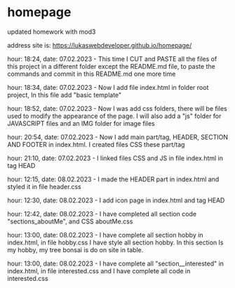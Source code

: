 # homepage
updated homework with mod3

address site is:
https://lukaswebdeveloper.github.io/homepage/



hour: 18:24,    date: 07.02.2023    -   This time I CUT and PASTE all the files of this project in a different folder except the README.md file, to paste the commands and commit in this README.md one more time

hour: 18:34,    date: 07.02.2023    -   Now I add file index.html in folder root project, In this file add "basic template"

hour: 18:52,    date: 07.02.2023    -   Now I was add css folders, there will be files used to modify the appearance of the page. I will also add a "js" folder for JAVASCRIPT files and an IMG folder for image files

hour: 20:54,    date: 07.02.2023    -   Now I add main part/tag, HEADER, SECTION AND FOOTER in index.html. I created files CSS these part/tag

hour: 21:10,    date: 07.02.2023    -   I linked  files CSS and JS in file index.html in tag HEAD

hour: 12:15,    date: 08.02.2023    -   I made the HEADER part in index.html and styled it in file header.css

hour: 12:30,    date: 08.02.2023    -   I add icon page in index.html and tag HEAD

hour: 12:42,    date: 08.02.2023    -   I have completed all section code "sections_aboutMe", and CSS aboutMe.css

hour: 13:00,    date: 08.02.2023    -   I have complete all section hobby in index.html, in file hobby.css I have style  all section hobby. In this section Is my hobby, my tree bonsai is do on site in table.

hour: 13:00,    date: 08.02.2023    -   I have complete all "section__interested" in index.html, in file interested.css and I have complete all code in interested.css